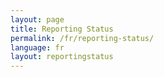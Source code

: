 ```yaml
---
layout: page
title: Reporting Status
permalink: /fr/reporting-status/
language: fr
layout: reportingstatus
---
```


